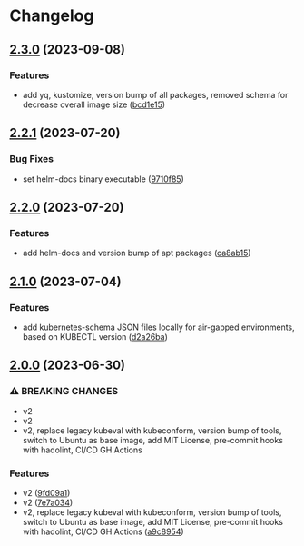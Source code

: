# Changelog

## [2.3.0](https://github.com/ventx/helm3-ci/compare/2.2.1...2.3.0) (2023-09-08)


### Features

* add yq, kustomize, version bump of all packages, removed schema for decrease overall image size ([bcd1e15](https://github.com/ventx/helm3-ci/commit/bcd1e154ab8b04d355b1231d29e39f487ad34dd7))

## [2.2.1](https://github.com/ventx/helm3-ci/compare/2.2.0...2.2.1) (2023-07-20)


### Bug Fixes

* set helm-docs binary executable ([9710f85](https://github.com/ventx/helm3-ci/commit/9710f859f7a7bb30feef860352143c1afdbff787))

## [2.2.0](https://github.com/ventx/helm3-ci/compare/2.1.0...2.2.0) (2023-07-20)


### Features

* add helm-docs and version bump of apt packages ([ca8ab15](https://github.com/ventx/helm3-ci/commit/ca8ab15bac8931b81b1652c4fc228de6d0e4a4c3))

## [2.1.0](https://github.com/ventx/helm3-ci/compare/2.0.0...2.1.0) (2023-07-04)


### Features

* add kubernetes-schema JSON files locally for air-gapped environments, based on KUBECTL version ([d2a26ba](https://github.com/ventx/helm3-ci/commit/d2a26ba1fa5c9ef8dd0f8fbfbafa52dc8b547484))

## [2.0.0](https://github.com/ventx/helm3-ci/compare/1.1.0...2.0.0) (2023-06-30)


### ⚠ BREAKING CHANGES

* v2
* v2
* v2, replace legacy kubeval with kubeconform, version bump of tools, switch to Ubuntu as base image, add MIT License, pre-commit hooks with hadolint, CI/CD GH Actions

### Features

* v2 ([9fd09a1](https://github.com/ventx/helm3-ci/commit/9fd09a1f1cc83f1bcc0cdc54eb9e53abb3eb3f61))
* v2 ([7e7a034](https://github.com/ventx/helm3-ci/commit/7e7a034ab380b1227c52fdb41307663265a4bd86))
* v2, replace legacy kubeval with kubeconform, version bump of tools, switch to Ubuntu as base image, add MIT License, pre-commit hooks with hadolint, CI/CD GH Actions ([a9c8954](https://github.com/ventx/helm3-ci/commit/a9c895476c6eea521dfd9e997fee334aff4a9f9e))
